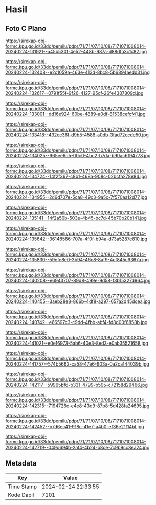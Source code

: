 # Hasil

## Foto C Plano

https://sirekap-obj-formc.kpu.go.id/33dd/pemilu/pdpr/71/71/07/10/08/7171071008014-20240224-131921--a45b530f-4e52-448b-987a-d88dfa3c1c82.jpg

https://sirekap-obj-formc.kpu.go.id/33dd/pemilu/pdpr/71/71/07/10/08/7171071008014-20240224-132408--e2c1059a-463e-413d-8bc8-5b6894aedd31.jpg

https://sirekap-obj-formc.kpu.go.id/33dd/pemilu/pdpr/71/71/07/10/08/7171071008014-20240224-132617--0791f55f-9f26-4127-95cf-26fe4387809d.jpg

https://sirekap-obj-formc.kpu.go.id/33dd/pemilu/pdpr/71/71/07/10/08/7171071008014-20240224-133001--dd16e924-60be-4889-a0df-81538cefcf41.jpg

https://sirekap-obj-formc.kpu.go.id/33dd/pemilu/pdpr/71/71/07/10/08/7171071008014-20240224-133418--432ce36f-d9b5-4588-a0db-3fad72ecde50.jpg

https://sirekap-obj-formc.kpu.go.id/33dd/pemilu/pdpr/71/71/07/10/08/7171071008014-20240224-134025--965ee6d5-00c0-4bc2-b7da-b90ac6f94778.jpg

https://sirekap-obj-formc.kpu.go.id/33dd/pemilu/pdpr/71/71/07/10/08/7171071008014-20240224-134724--14f2f367-c8b1-468a-908c-02bcfa278e84.jpg

https://sirekap-obj-formc.kpu.go.id/33dd/pemilu/pdpr/71/71/07/10/08/7171071008014-20240224-134955--2d6d707e-5ca8-49c3-9a5c-7f570aa12d77.jpg

https://sirekap-obj-formc.kpu.go.id/33dd/pemilu/pdpr/71/71/07/10/08/7171071008014-20240224-135141--14f2a50b-503e-4b45-bc7d-45b70b20b141.jpg

https://sirekap-obj-formc.kpu.go.id/33dd/pemilu/pdpr/71/71/07/10/08/7171071008014-20240224-135642--36148586-707a-4f0f-b94a-d73a5287e810.jpg

https://sirekap-obj-formc.kpu.go.id/33dd/pemilu/pdpr/71/71/07/10/08/7171071008014-20240224-135830--59efe8e0-3b94-46c8-8af9-4cf845c9367a.jpg

https://sirekap-obj-formc.kpu.go.id/33dd/pemilu/pdpr/71/71/07/10/08/7171071008014-20240224-140208--e6943707-89d8-499e-9d58-f3b15327d964.jpg

https://sirekap-obj-formc.kpu.go.id/33dd/pemilu/pdpr/71/71/07/10/08/7171071008014-20240224-140455--3aeb28e8-866b-4df8-a297-657a2d45dcea.jpg

https://sirekap-obj-formc.kpu.go.id/33dd/pemilu/pdpr/71/71/07/10/08/7171071008014-20240224-140742--e66597c3-c9dd-4fbb-abf4-fd8d00f6858b.jpg

https://sirekap-obj-formc.kpu.go.id/33dd/pemilu/pdpr/71/71/07/10/08/7171071008014-20240224-141021--e0e16973-5ab6-40e3-8ed3-e0ab35521658.jpg

https://sirekap-obj-formc.kpu.go.id/33dd/pemilu/pdpr/71/71/07/10/08/7171071008014-20240224-141757--574b5662-ca58-47e6-903a-0a2ca144039b.jpg

https://sirekap-obj-formc.kpu.go.id/33dd/pemilu/pdpr/71/71/07/10/08/7171071008014-20240224-142117--59965bf6-b331-4799-b595-c72158d29466.jpg

https://sirekap-obj-formc.kpu.go.id/33dd/pemilu/pdpr/71/71/07/10/08/7171071008014-20240224-142315--7194726c-e4e8-43d9-87b8-5d428fa24695.jpg

https://sirekap-obj-formc.kpu.go.id/33dd/pemilu/pdpr/71/71/07/10/08/7171071008014-20240224-142452--b7d6ec41-918c-41e7-a4b0-ef36e21f14bf.jpg

https://sirekap-obj-formc.kpu.go.id/33dd/pemilu/pdpr/71/71/07/10/08/7171071008014-20240224-142719--049d694b-2af4-4b24-b8ce-7c9b9cc8ea24.jpg


## Metadata

| Key        | Value               |
| ---------- | ------------------- |
| Time Stamp | 2024-02-24 22:33:55 |
| Kode Dapil | 7101                |



